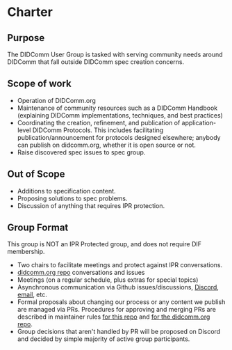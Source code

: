 # Charter

## Purpose

The DIDComm User Group is tasked with serving community needs around DIDComm that fall outside DIDComm spec creation concerns.

## Scope of work

- Operation of DIDComm.org
- Maintenance of community resources such as a DIDComm Handbook (explaining DIDComm implementations, techniques, and best practices)
- Coordinating the creation, refinement, and publication of application-level DIDComm Protocols. This includes facilitating publication/announcement for protocols designed elsewhere; anybody can publish on didcomm.org, whether it is open source or not.
- Raise discovered spec issues to spec group.

## Out of Scope

- Additions to specification content.
- Proposing solutions to spec problems.
- Discussion of anything that requires IPR protection.

## Group Format

This group is NOT an IPR Protected group, and does not require DIF membership.

- Two chairs to facilitate meetings and protect against IPR conversations.
- [didcomm.org repo](https://github.com/decentralized-identitiy/didcomm.org) conversations and issues
- Meetings (on a regular schedule, plus extras for special topics)
- Asynchronous communication via Github issues/discussions, [Discord](https://discord.gg/eNN4Wns6Jb), [email](https://lists.identity.foundation/g/didcomm-usergroup), etc.
- Formal proposals about changing our process or any content we publish are managed via PRs. Procedures for approving and merging PRs are described in maintainer rules [for this repo](maintainer-guide.md) and [for the didcomm.org repo](https://github.com/decentralized-identity/didcomm.org/blob/main/docs/maintainer-guide.md).
- Group decisions that aren't handled by PR will be proposed on Discord and decided by simple majority of active group participants. 